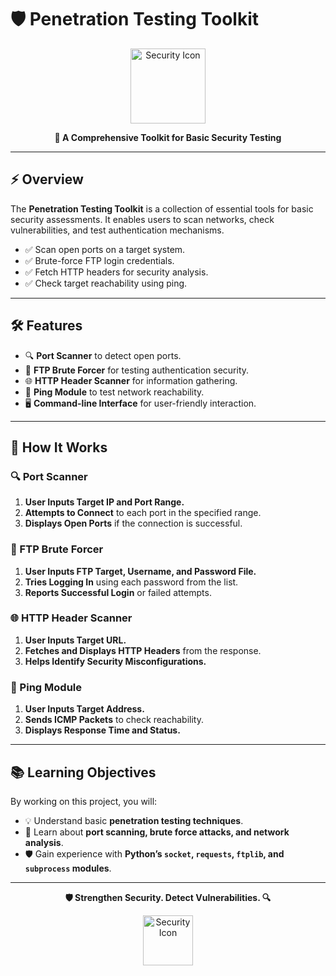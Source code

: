 # 🛡 Penetration Testing Toolkit

<p align="center">
  <img src="https://cdn-icons-png.flaticon.com/512/2917/2917995.png" alt="Security Icon" width="120">
</p>

<p align="center">
  <strong>🔎 A Comprehensive Toolkit for Basic Security Testing</strong>
</p>

---

## ⚡ Overview

The **Penetration Testing Toolkit** is a collection of essential tools for basic security assessments. It enables users to scan networks, check vulnerabilities, and test authentication mechanisms.

- ✅ Scan open ports on a target system.
- ✅ Brute-force FTP login credentials.
- ✅ Fetch HTTP headers for security analysis.
- ✅ Check target reachability using ping.

---

## 🛠 Features

- 🔍 **Port Scanner** to detect open ports.
- 🔑 **FTP Brute Forcer** for testing authentication security.
- 🌐 **HTTP Header Scanner** for information gathering.
- 📡 **Ping Module** to test network reachability.
- 🖥 **Command-line Interface** for user-friendly interaction.

---

## 🧩 How It Works

### 🔍 Port Scanner

1. **User Inputs Target IP and Port Range.**
2. **Attempts to Connect** to each port in the specified range.
3. **Displays Open Ports** if the connection is successful.

### 🔑 FTP Brute Forcer

1. **User Inputs FTP Target, Username, and Password File.**
2. **Tries Logging In** using each password from the list.
3. **Reports Successful Login** or failed attempts.

### 🌐 HTTP Header Scanner

1. **User Inputs Target URL.**
2. **Fetches and Displays HTTP Headers** from the response.
3. **Helps Identify Security Misconfigurations.**

### 📡 Ping Module

1. **User Inputs Target Address.**
2. **Sends ICMP Packets** to check reachability.
3. **Displays Response Time and Status.**

---

## 📚 Learning Objectives

By working on this project, you will:

- 💡 Understand basic **penetration testing techniques**.
- 🔎 Learn about **port scanning, brute force attacks, and network analysis**.
- 🛡 Gain experience with **Python’s `socket`, `requests`, `ftplib`, and `subprocess` modules**.

---

<p align="center">
  <strong>🛡 Strengthen Security. Detect Vulnerabilities. 🔍</strong>
</p>

<p align="center">
  <img src="https://github.com/user-attachments/assets/5f3d1c35-72f2-4a57-8ea2-d095129b74a3" alt="Security Icon" width="80">
</p>
